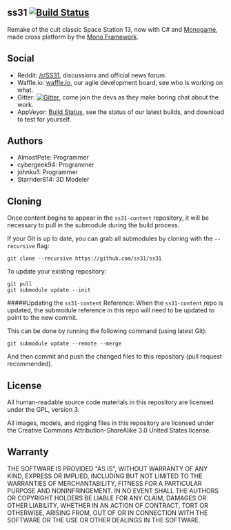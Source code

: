## ss31 [![Build Status](https://travis-ci.org/ss31/ss31.svg?branch=master)](https://travis-ci.org/ss31/ss31)
Remake of the cult classic Space Station 13, now with C# and [Monogame](http://www.monogame.net/), made cross platform by the [Mono Framework](http://www.mono-project.com/).

Social
-
* Reddit: [/r/SS31](http://www.reddit.com/r/SS31), discussions and official news forum.
* Waffle.io: [waffle.io](https://waffle.io/ss31/ss31), our agile development board, see who is working on what.
* Gitter: [![Gitter](https://badges.gitter.im/Join%20Chat.svg)](https://gitter.im/ss31/ss31), come join the devs as they make boring chat about the work.
* AppVeyor: [Build Status](https://ci.appveyor.com/project/cybergeek94/ss31), see the status of our latest builds, and download to test for yourself.

Authors
-
* AlmostPete: Programmer
* cybergeek94: Programmer
* johnku1: Programmer
* Starrider814: 3D Modeler

Cloning
-

Once content begins to appear in the `ss31-content` repository, it will be necessary to pull in the submodule during the build process.

If your Git is up to date, you can grab all submodules by cloning with the `--recursive` flag:

    git clone --recursive https://github.com/ss31/ss31

To update your existing repository:

    git pull
    git submodule update --init

#####Updating the `ss31-content` Reference:
When the `ss31-content` repo is updated, the submodule reference in this repo will need to be updated to point to the new commit.

This can be done by running the following command (using latest Git):

    git submodule update --remote --merge

And then commit and push the changed files to this repository (pull request recommended).

License
-
All human-readable source code materials in this repository are licensed under the GPL, version 3.

All images, models, and rigging files in this repository are licensed under the Creative Commons Attribution-ShareAlike 3.0 United States license.

Warranty
-
THE SOFTWARE IS PROVIDED "AS IS", WITHOUT WARRANTY OF ANY KIND, EXPRESS OR
IMPLIED, INCLUDING BUT NOT LIMITED TO THE WARRANTIES OF MERCHANTABILITY, FITNESS
FOR A PARTICULAR PURPOSE AND NONINFRINGEMENT. IN NO EVENT SHALL THE AUTHORS OR
COPYRIGHT HOLDERS BE LIABLE FOR ANY CLAIM, DAMAGES OR OTHER LIABILITY, WHETHER
IN AN ACTION OF CONTRACT, TORT OR OTHERWISE, ARISING FROM, OUT OF OR IN
CONNECTION WITH THE SOFTWARE OR THE USE OR OTHER DEALINGS IN THE SOFTWARE.
